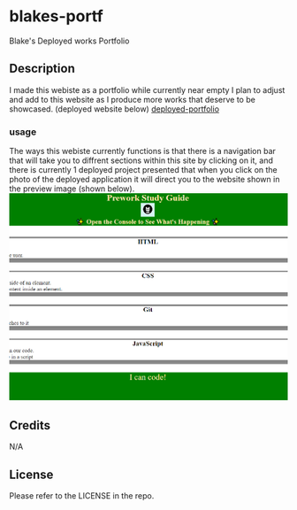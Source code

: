 # blakes-portf
Blake's Deployed works Portfolio

## Description
I made this webiste as a portfolio while currently near empty I plan to adjust and add to this website as I produce more works that deserve to be showcased. (deployed website below)
[deployed-portfolio](https://dreadslack.github.io/blakes-portf/ "Deployed Portfolio")

### usage
The ways this webiste currently functions is that there is a navigation bar that will take you to diffrent sections within this site by clicking on it, and there is currently 1 deployed project presented that when you click on the photo of the deployed application it will direct you to the website shown in the preview image (shown below).
![deployed-preview](./assets/deployed-project-one.png)

## Credits

N/A

## License

Please refer to the LICENSE in the repo.
